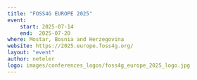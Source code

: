 ```yaml
---
title: "FOSS4G EUROPE 2025"
event:
    start: 2025-07-14
    end:  2025-07-20
where: Mostar, Bosnia and Herzegovina
website: https://2025.europe.foss4g.org/
layout: "event"
author: neteler
logo: images/conferences_logos/foss4g_europe_2025_logo.jpg
---
```

